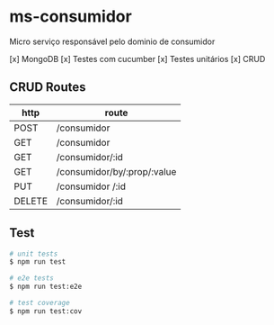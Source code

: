 # ms-consumidor
Micro serviço responsável pelo dominio de consumidor

[x] MongoDB
[x] Testes com cucumber
[x] Testes unitários
[x] CRUD

## CRUD Routes
| http   | route                    |
|--------|--------------------------|
| POST   | /consumidor                 |
| GET    | /consumidor                 |
| GET    | /consumidor/:id             |
| GET    | /consumidor/by/:prop/:value |
| PUT    | /consumidor /:id            |
| DELETE | /consumidor/:id             |

## Test

```bash
# unit tests
$ npm run test

# e2e tests
$ npm run test:e2e

# test coverage
$ npm run test:cov
```